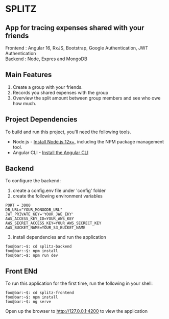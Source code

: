 # SPLITZ
## App for tracing expenses shared with your friends
Frontend : Angular 16, RxJS, Bootstrap, Google Authentication, JWT Authentication  
Backend : Node, Expres and MongoDB

## Main Features
1. Create a group with your friends.
2. Records you shared expenses with the group
3. Overview the split amount between group members and see who owe how much.


## Project Dependencies

To build and run this project, you'll need the following tools.

* Node.js - [Install Node.js 12x+](https://nodejs.org/en/), including the NPM package management tool.
* Angular CLI - [Install the Angular CLI](https://angular.io/cli)


##  Backend
To configure the backend: 
1. create a config.env file under 'config' folder
2. create the following environment variables 
```
PORT = 3000
DB_URL="YOUR_MONGODB_URL"
JWT_PRIVATE_KEY='YOUR_JWE_EKY'
AWS_ACCESS_KEY_ID=YOUR_AWS_KEY
AWS_SECRET_ACCESS_KEY=YOUR_AWS_SECRECT_KEY
AWS_BUCKET_NAME=YOUR_S3_BUCKET_NAME

```
3. install dependencies and run the application

```console
foo@bar:~$: cd splitz-backend
foo@bar:~$: npm install
foo@bar:~$: npm run dev
```


## Front ENd
To run this application for the first time, run the following in your shell:

```console
foo@bar:~$: cd splitz-frontend
foo@bar:~$: npm install
foo@bar:~$: ng serve
```
Open up the browser to http://127.0.0.1:4200 to view the application


